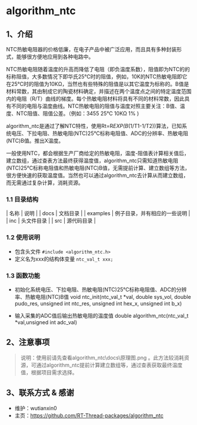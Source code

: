 ﻿# algorithm_ntc

## 1、介绍

NTC热敏电阻器的价格低廉，在电子产品中被广泛应用，而且具有多种封装形式，能够很方便地应用到各种电路中。

NTC热敏电阻随着温度的升高而降低了电阻（即负温度系数），阻值即为NTC的的标称阻值，大多数情况下即华氏25℃时的阻值，例如，10K的NTC热敏电阻即它在25℃时的阻值为10KΩ，当然也有些特殊的阻值是以其它温度为标称的。B值是材料常数，其由制成它的陶瓷材料确定，并描述在两个温度点之间的特定温度范围内的电阻（R/T）曲线的梯度。每个热敏电阻材料将具有不同的材料常数，因此具有不同的电阻与温度曲线。NTC热敏电阻的阻值与温度对照主要关注：B值、温度、NTC阻值、阻值公差。（例如：3455 25℃ 10KΩ 1% )

algorithm_ntc是通过了解NTC特性，使用Rt=R*EXP(B*(1/T1-1/T2))算法，已知系统电压、下拉电阻、热敏电阻(NTC)25℃标称电阻值、ADC的分辨率、热敏电阻(NTC)B值。推出X温度。

一般使用NTC，都会根据生产厂商给定的热敏电阻，温度-阻值表计算相关值后，建立数组，通过查表方法最终获得温度值，algorithm_ntc只需知道热敏电阻(NTC)25℃标称电阻值和热敏电阻(NTC)B值，无需提前计算、建立数组等方法，很方便快速的获取温度值。当然也可以通过algorithm_ntc去计算从而建立数组，而无需通过复杂计算，消耗资源。

### 1.1 目录结构

| 名称 | 说明 |
| docs        | 文档目录 |
| examples | 例子目录，并有相应的一些说明 |
| inc           | 头文件目录 |
| src           | 源代码目录 |

### 1.2 使用说明

* 包含头文件 `#include <algorithm_ntc.h>`
* 定义名为xxx的结构体变量 `ntc_val_t xxx;`

### 1.3 函数功能

* 初始化系统电压、下拉电阻、热敏电阻(NTC)25℃标称电阻值、ADC的分辨率、热敏电阻(NTC)B值
void ntc_init(ntc_val_t *val,
              double sys_vol,
              double pudo_res,
              unsigned int ntc_res,
              unsigned int hex_x,
              unsigned int b_x)

* 输入采集的ADC值后输出热敏电阻的温度值
double algorithm_ntc(ntc_val_t *val,unsigned int adc_val)

## 2、注意事项

> 说明：使用前请先查看algorithm_ntc\docs\原理图.png 。此方法较消耗资源，可通过algorithm_ntc提前计算建立数组等，通过查表获取最终温度值，根据项目需求选择。

## 3、联系方式 & 感谢

* 维护：wutianxin0
* 主页：https://github.com/RT-Thread-packages/algorithm_ntc
